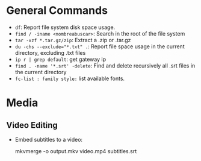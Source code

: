 # General Commands

- `df`: Report file system disk space usage.
- `find / -iname <nombreabuscar>`: Search in the root of the file system
- `tar -xzf *.tar.gz/zip`: Extract a .zip or .tar.gz
- `du -chs --exclude="*.txt" .`: Report file space usage in the current
  directory, excluding .txt files
- `ip r | grep default`: get gateway ip
- `find . -name '*.srt' -delete`: Find and delete recursively all .srt files in
  the current directory
- `fc-list : family style:` list available fonts.

# Media

## Video Editing

- Embed subtitles to a video:

    mkvmerge -o output.mkv video.mp4 subtitles.srt
